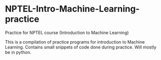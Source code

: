 # NPTEL-Intro-Machine-Learning-practice
Practice for NPTEL course (Introduction to Machine Learning)

This is a compilation of practice programs for introduction to Machine Learning. Contains small snippets of code done during practice.
Will mostly be in python. 
